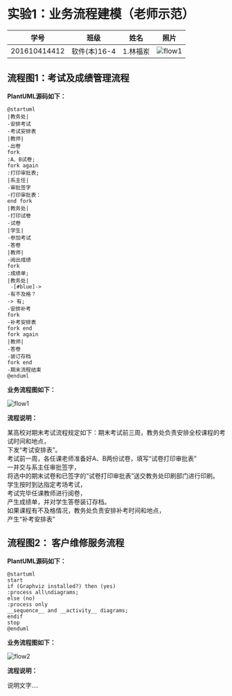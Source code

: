 # 实验1：业务流程建模（老师示范）
|学号|班级|姓名|照片|
|:-------:|:-------------: | :----------:|:---:|
|201610414412|软件(本)16-4|1.林福岽|![flow1](../myself.jpg)|

## 流程图1：考试及成绩管理流程

**PlantUML源码如下：**

``` flow2
@startuml
|教务处|
-安排考试
-考试安排表
|教师|
-出卷
fork
:A、B试卷;
fork again
:打印审批表;
|系主任|
-审批签字
-打印审批表：
end fork
|教务处|
-打印试卷
-试卷
|学生|
-参加考试
-答卷
|教师|
-阅出成绩
fork
:成绩单;
|教务处|
 -[#blue]->
-有不及格？
-> 有;
-安排补考
fork
-补考安排表
fork end
fork again
|教师|
-答卷
-装订存档
fork end
-期末流程结束
@enduml
```


**业务流程图如下：**

![flow1](flow1.jpg)

**流程说明：**

某高校对期末考试流程规定如下：期末考试前三周，教务处负责安排全校课程的考试时间和地点，<br>
下发“考试安排表”。<br>
考试前一周，各任课老师准备好A、B两份试卷，填写“试卷打印审批表”<br>
一并交与系主任审批签字，<br>
将选中的期末试卷和已签字的“试卷打印审批表”送交教务处印刷部门进行印刷。<br>
学生按时到达指定考场考试，<br>
考试完毕任课教师进行阅卷，<br>
产生成绩单，并对学生答卷装订存档。<br>
如果课程有不及格情况，教务处负责安排补考时间和地点，<br>
产生“补考安排表”<br>

## 流程图2： 客户维修服务流程

**PlantUML源码如下：**

``` flow2
@startuml
start
if (Graphviz installed?) then (yes)
:process all\ndiagrams;
else (no)
:process only
__sequence__ and __activity__ diagrams;
endif
stop
@enduml
```

**业务流程图如下：**

![flow2](flow2.jpg)

**流程说明：**

说明文字....
